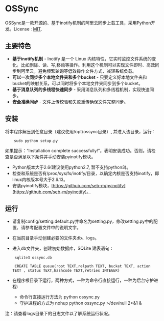 # OSSync

OSSync是一款开源的、基于inotify机制的阿里云同步上载工具，采用Python开发。License : [MIT](http://rem.mit-license.org/).

## 主要特色
 
  * **基于inotify机制** - Inotify 是一个 Linux 内核特性，它实时监控文件系统的变化，比如删除、读、写,移动等操作。利用这个机制可以实现文件即时、高效同步到阿里云，避免频繁轮询等低效操作文件方式，减轻系统负载。
  * **可以一次同步多个本地文件夹和多个bucket** - 只要定义好本地文件夹和bucket的映射关系，可以同时将多个本地文件夹同步到多个bucket。
  * **基于消息队列的多线程快速同步** - 采用消息队列和多线程机制，实现快速同步。
  * **安全准确同步** - 文件上传校验和失败重传确保文件完整同步。

## 安装
将本程序解压到任意目录（建议使用/opt/ossync目录）, 并进入该目录，运行：
 
 		sudo python setup.py
 		
如果提示：“Installation complete successfully!”，表明安装成功。否则，请检查是否满足以下条件并手动安装pyinotify模块。

* Python版本大于2.6(建议使用python2.7, 暂不支持python3)。
* 检查和系统是否有/proc/sys/fs/inotify/目录，以确定内核是否支持inotify，即linux内核版本号大于2.6.13。
* 安装pyinotify模块，[https://github.com/seb-m/pyinotify](https://github.com/seb-m/pyinotify)。

   
## 运行
 * 请复制config/setting.default.py并命名为setting.py，修改setting.py中的配置，请参考配置文件中的说明文字。
 * 在当前目录手动创建必要的文件夹db、logs。
 * 进入db文件夹，创建初始数据库，SQLite 建表语句：
 
		sqlite3 ossync.db

		CREATE TABLE queue(root TEXT,relpath TEXT, bucket TEXT, action TEXT , status TEXT,hashcode TEXT,retries INTEGER)
		
 * 在程序根目录下运行，两种方式，一种为命令行直接运行，一种为后台守护进程:
	* 命令行直接运行方法为
		python ossync.py
	* 守护进程的方式为
		nohup python ossync.py >/dev/null 2>&1 &
 		
注：请查看logs目录下的日志文件以了解系统运行状况。